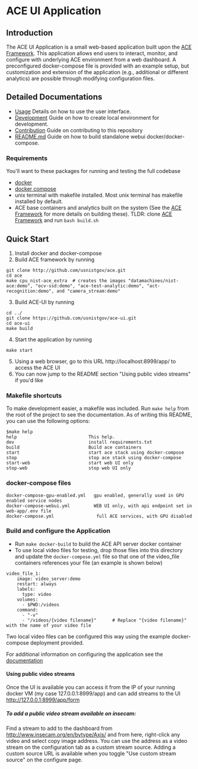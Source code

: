 # ACE UI Application
##  Introduction
The ACE UI Application is a small web-based application built upon the [ACE Framework](http://github.com/usnistgov/ace). This application allows end users to interact, monitor, and configure with underlying ACE environment from a web dashboard. A preconfigured docker-compose file is provided with an example setup, but customization and extension of the application (e.g., additional or different analytics) are possible through modifying configuration files.

## Detailed Documentations 
* [Usage](docs/USAGE.md) Details on how to use the user interface.
* [Development](docs/DEVELOPMENT.md) Guide on how to create local environment for development.
* [Contribution](CONTRIBUTING.md) Guide on contributing to this repository
* [README.md](web-app/README.md) Guide on how to build standalone webui docker/docker-compose.



### Requirements

You'll want to these packages for running and testing the full codebase

* [docker](https://docs.docker.com/get-docker/)
* [docker compose](https://docs.docker.com/compose/install/)
* unix terminal with makefile installed. Most unix terminal has makefile installed by default. 
* ACE base containers and analytics built on the system (See the [ACE Framework](http://github.com/usnistgov/ace) for 
  more details on building these). TLDR: clone [ACE Framework](http://github.com/usnistgov/ace) and run `bash build.sh`
  
## Quick Start
1. Install docker and docker-compose
2. Build ACE framework by running
```shell
git clone http://github.com/usnistgov/ace.git
cd ace
make cpu_nist-ace_extra  # creates the images "datamachines/nist-ace:demo", "ocv-ssd:demo", "ace-test-analytic:demo", "act-recognition:demo", and "camera_stream:demo"
```
3. Build ACE-UI by running 
```shell
cd ../
git clone https://github.com/usnistgov/ace-ui.git
cd ace-ui
make build
```
4. Start the application by running
```shell
make start
```
5. Using a web browser, go to this URL  http://localhost:8999/app/ to access the ACE UI
6. You can now jump to the README section "Using public video streams" if you'd like


### Makefile shortcuts
To make development easier, a makefile was included. Run `make help` from the root of the project to see the documentation. As of writing this README, you can use the following options:

```
$make help
help                           This help.
dev                            install requirements.txt
build                          Build ace containers
start                          start ace stack using docker-compose
stop                           stop ace stack using docker-compose
start-web                      start web UI only
stop-web                       stop web UI only
```

### docker-compose files
```
docker-compose-gpu-enabled.yml   gpu enabled, generally used in GPU enabled service nodes
docker-compose-webui.yml         WEB UI only, with api endpoint set in web-app/.env file 
docker-compose.yml                full ACE services, with GPU disabled
```





### Build and configure the Application
* Run `make docker-build` to build the ACE API server docker container
* To use local video files for testing, drop those files into this directory and update the `docker-compose.yml` file so that one of the video_file containers references your file (an example is shown below)
``` 
video_file_1:
    image: video_server:demo
    restart: always
    labels:
      type: video
    volumes:
      - $PWD:/videos
    command:
      - "-v"
      - "/videos/{video filename}"      # Replace "{video filename}" with the name of your video file
```
Two local video files can be configured this way using the example docker-compose deployment provided.

For additional information on configuring the application see the [documentation](docs)

#### Using public video streams
Once the UI is available you can access it from the IP of your running docker VM (my case 127.0.0.1:8999/app) and can add streams to the UI http://127.0.0.1:8999/app/form
##### To add a public video stream available on insecam:
Find a stream to add to the dashboard from http://www.insecam.org/en/bytype/Axis/ and from here, right-click any video and select copy image address. You can use the address as a video stream on the configuration tab as a custom stream source. Adding a custom source URL is available when you toggle "Use custom stream source" on the configure page.
